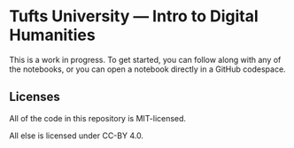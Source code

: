 # Tufts University — Intro to Digital Humanities

This is a work in progress. To get started, you can follow along with any of the notebooks, or you can open a notebook directly in a GitHub codespace.

## Licenses

All of the code in this repository is MIT-licensed.

All else is licensed under CC-BY 4.0.
